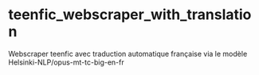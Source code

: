 # teenfic_webscraper_with_translation
Webscraper teenfic avec traduction automatique française via le modèle Helsinki-NLP/opus-mt-tc-big-en-fr
